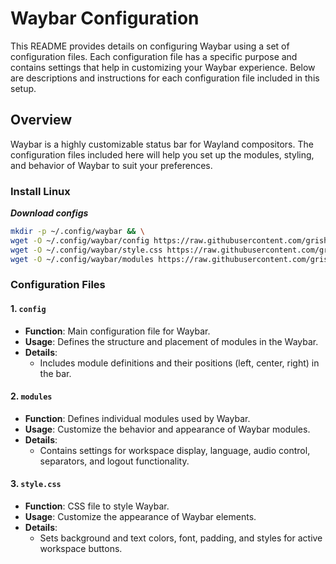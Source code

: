 # Waybar Configuration

This README provides details on configuring Waybar using a set of configuration files. Each configuration file has a specific purpose and contains settings that help in customizing your Waybar experience. Below are descriptions and instructions for each configuration file included in this setup.

## Overview

Waybar is a highly customizable status bar for Wayland compositors. The configuration files included here will help you set up the modules, styling, and behavior of Waybar to suit your preferences.

### Install Linux

***Download configs***

```bash
mkdir -p ~/.config/waybar && \
wget -O ~/.config/waybar/config https://raw.githubusercontent.com/grisha765/my_desktop/main/waybar/config && \
wget -O ~/.config/waybar/style.css https://raw.githubusercontent.com/grisha765/my_desktop/main/waybar/style.css && \
wget -O ~/.config/waybar/modules https://raw.githubusercontent.com/grisha765/my_desktop/main/waybar/modules
```

### Configuration Files

#### 1. `config`

- **Function**: Main configuration file for Waybar.
- **Usage**: Defines the structure and placement of modules in the Waybar.
- **Details**:
  - Includes module definitions and their positions (left, center, right) in the bar.

#### 2. `modules`

- **Function**: Defines individual modules used by Waybar.
- **Usage**: Customize the behavior and appearance of Waybar modules.
- **Details**:
  - Contains settings for workspace display, language, audio control, separators, and logout functionality.

#### 3. `style.css`

- **Function**: CSS file to style Waybar.
- **Usage**: Customize the appearance of Waybar elements.
- **Details**:
  - Sets background and text colors, font, padding, and styles for active workspace buttons.
